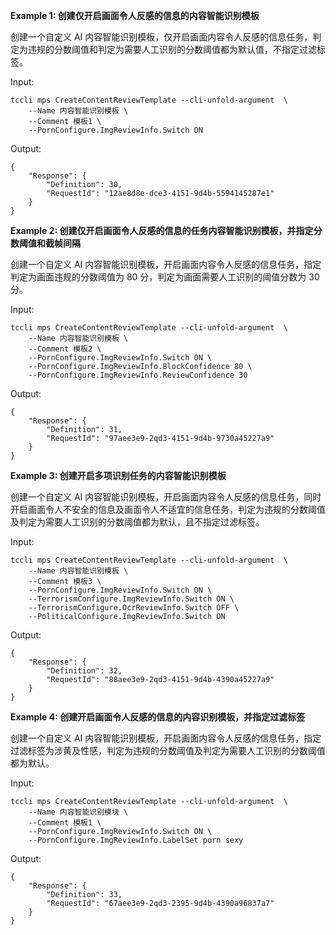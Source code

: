 **Example 1: 创建仅开启画面令人反感的信息的内容智能识别模板**

创建一个自定义 AI 内容智能识别模板，仅开启画面内容令人反感的信息任务，判定为违规的分数阈值和判定为需要人工识别的分数阈值都为默认值，不指定过滤标签。

Input: 

```
tccli mps CreateContentReviewTemplate --cli-unfold-argument  \
    --Name 内容智能识别模板 \
    --Comment 模板1 \
    --PornConfigure.ImgReviewInfo.Switch ON
```

Output: 
```
{
    "Response": {
        "Definition": 30,
        "RequestId": "12ae8d8e-dce3-4151-9d4b-5594145287e1"
    }
}
```

**Example 2: 创建仅开启画面令人反感的信息的任务内容智能识别模板，并指定分数阈值和截帧间隔**

创建一个自定义 AI 内容智能识别模板，开启画面内容令人反感的信息任务，指定判定为画面违规的分数阈值为 80 分，判定为画面需要人工识别的阈值分数为 30 分。

Input: 

```
tccli mps CreateContentReviewTemplate --cli-unfold-argument  \
    --Name 内容智能识别模板 \
    --Comment 模板2 \
    --PornConfigure.ImgReviewInfo.Switch ON \
    --PornConfigure.ImgReviewInfo.BlockConfidence 80 \
    --PornConfigure.ImgReviewInfo.ReviewConfidence 30
```

Output: 
```
{
    "Response": {
        "Definition": 31,
        "RequestId": "97aee3e9-2qd3-4151-9d4b-9730a45227a9"
    }
}
```

**Example 3: 创建开启多项识别任务的内容智能识别模板**

创建一个自定义 AI 内容智能识别模板，开启画面内容令人反感的信息任务，同时开启画面令人不安全的信息及画面令人不适宜的信息任务，判定为违规的分数阈值及判定为需要人工识别的分数阈值都为默认，且不指定过滤标签。

Input: 

```
tccli mps CreateContentReviewTemplate --cli-unfold-argument  \
    --Name 内容智能识别模板 \
    --Comment 模板3 \
    --PornConfigure.ImgReviewInfo.Switch ON \
    --TerrorismConfigure.ImgReviewInfo.Switch ON \
    --TerrorismConfigure.OcrReviewInfo.Switch OFF \
    --PoliticalConfigure.ImgReviewInfo.Switch ON
```

Output: 
```
{
    "Response": {
        "Definition": 32,
        "RequestId": "88aee3e9-2qd3-4151-9d4b-4390a45227a9"
    }
}
```

**Example 4: 创建开启画面令人反感的信息的内容识别模板，并指定过滤标签**

创建一个自定义 AI 内容智能识别模板，开启画面内容令人反感的信息任务，指定过滤标签为涉黄及性感，判定为违规的分数阈值及判定为需要人工识别的分数阈值都为默认。

Input: 

```
tccli mps CreateContentReviewTemplate --cli-unfold-argument  \
    --Name 内容智能识别模块 \
    --Comment 模板1 \
    --PornConfigure.ImgReviewInfo.Switch ON \
    --PornConfigure.ImgReviewInfo.LabelSet porn sexy
```

Output: 
```
{
    "Response": {
        "Definition": 33,
        "RequestId": "67aee3e9-2qd3-2395-9d4b-4390a96837a7"
    }
}
```

